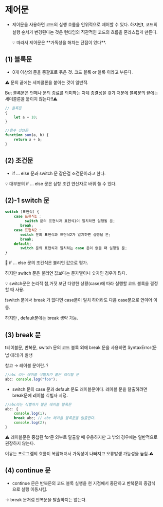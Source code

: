 # 제어문

-   제어문을 사용하면 코드의 실행 흐름을 인위적으로 제어할 수 있다.
    하지만❗️, 코드의 실행 순서가 변경된다는 것은 런타임의 직관적인 코드의 흐름을 혼라스럽게 만든다.
      <aside>
      💡 따라서 제어문은 **가독성을 해치는 단점이 있다**.
      
      </aside>


## (1) 블록문

-   0개 이상의 문을 중괄호로 묶은 것. 코드 블록 or 블록 이라고 부른다.

⚠️ 문의 끝에는 세미콜론을 붙이는 것이 일반적.

But 블록문은 언제나 문의 종료를 의미하는 자체 종결성을 갖기 때문에 블록문의 끝에는 세미콜론을 붙이지 않는다!!⚠️

```jsx
// 블록문
{
    let a = 10;
}

//함수 선언문
function sum(a, b) {
    return a + b;
}
```

## (2) 조건문

-   if … else 문과 switch 문 같은걸 조건문이라고 한다.

<aside>
💡 대부분의 if … else 문은  삼항 조건 연산자로 바꿔 쓸 수 있다.

</aside>

## (2)-1 switch 문

```jsx
switch (표현식) {
	case 표현식1 :
		 switch 문의 표현식과 표현식1이 일치하면 실행될 문;
	   break;
	case 표현식2 :
	   switch 문의 표현식과 표현식2가 일치하면 실행될 문;
	   break;
	default;
	   switch 문의 표현식과 일치하는 case 문이 없을 때 실행괼 문;
}
```

🙌 if … else 문의 조건식은 불리언 값으로 평가.

하지만 switch 문은 불리언 값보다는 문자열이나 숫자인 경우가 많다.

<aside>
💡 switch문은 논리적 참,거짓 보단 다양한 상황(case)에 따라 실행할 코드 블록을 결정할 때 사용.

</aside>

❗️switch 문에서 break 가 없다면 case문이 일치 하더라도 다음 case문으로 연이어 이동.

하지만 , default문에는 break 생략 가능.

## (3) break 문

❗️레이블문, 반복문, switch 문의 코드 블록 외에 break 문을 사용하면 SyntaxError(문법 에러)가 발생

참고 → 레이블 문이란..?

```jsx
//abc 라는 레이블 식별자가 붙은 레이블 문
abc: console.log("foo");
```

-   switch 문의 case 문과 default 문도 래이블문이다. 레이블 문을 탈출하려면 break문에 레이블 식별자 지정.

```jsx
//abc라는 식별자가 붙은 레이블 블록문
abc: {
    console.log(1);
    break abc; // abc 레이블 블록문을 탈출한다.
    console.log(2);
}
```

⚠️ 레이블문은 중첩된 for문 외부로 탈출할 때 유용하지만 그 밖의 경우에는 일반적으로 권장하지 않는다.

이유는 프로그램의 흐름이 복잡해져서 가독성이 나빠지고 오류발생 가능성을 높힘.⚠️

## (4) continue 문

-   continue 문은 반복문의 코드 블록 실행을 현 지점에서 중단하고 반복문의 증감식으로 실행 이동시킴.

→ break 문처럼 반복문을 탈출하지는 않는다.
